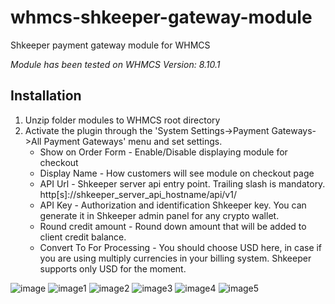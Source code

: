 # whmcs-shkeeper-gateway-module
Shkeeper payment gateway module for WHMCS

*Module has been tested on WHMCS Version: 8.10.1*

## Installation
1. Unzip folder modules to WHMCS root directory
2. Activate the plugin through the 'System Settings->Payment Gateways->All Payment Gateways' menu and set settings.
    * Show on Order Form - Enable/Disable displaying module for checkout
    * Display Name - How customers will see module on checkout page
    * API Url - Shkeeper server api entry point. Trailing slash is mandatory. http[s]://shkeeper_server_api_hostname/api/v1/
    * API Key - Authorization and identification Shkeeper key. You can generate it in Shkeeper admin panel for any crypto wallet.
    * Round credit amount - Round down amount that will be added to client credit balance.
    * Convert To For Processing - You should choose USD here, in case if you are using multiply currencies in your billing system. Shkeeper supports only USD for the moment.
  
![image](https://github.com/user-attachments/assets/d4981e5c-a6d2-45e5-a474-0d46cf9db739)
![image1](https://github.com/user-attachments/assets/b9ee7677-1b0a-4eec-875f-fa4839d74d29)
![image2](https://github.com/user-attachments/assets/5f28d12f-4134-4ae6-bb6d-5e5e531aca1d)
![image3](https://github.com/user-attachments/assets/5a39fb55-f212-4f91-a6d9-0044fddd16cb)
![image4](https://github.com/user-attachments/assets/8e18aca3-b993-42b1-8377-63a8c161f60e)
![image5](https://github.com/user-attachments/assets/091f9feb-08d1-4513-b47d-7d482446e205)

